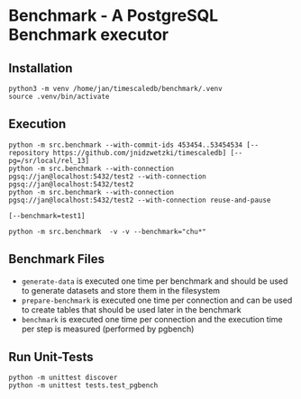 # Benchmark - A PostgreSQL Benchmark executor 

## Installation
```shell
python3 -m venv /home/jan/timescaledb/benchmark/.venv
source .venv/bin/activate
```

## Execution
```shell
python -m src.benchmark --with-commit-ids 453454..53454534 [--repository https://github.com/jnidzwetzki/timescaledb] [--pg=/sr/local/rel_13]
python -m src.benchmark --with-connection pgsq://jan@localhost:5432/test2 --with-connection pgsq://jan@localhost:5432/test2
python -m src.benchmark --with-connection pgsq://jan@localhost:5432/test2 --with-connection reuse-and-pause 

[--benchmark=test1]
```

```
python -m src.benchmark  -v -v --benchmark="chu*"
```

## Benchmark Files
* `generate-data` is executed one time per benchmark and should be used to generate datasets and store them in the filesystem
* `prepare-benchmark` is executed one time per connection and can be used to create tables that should be used later in the benchmark
* `benchmark` is executed one time per connection and the execution time per step is measured (performed by pgbench)

## Run Unit-Tests
```shell
python -m unittest discover
python -m unittest tests.test_pgbench
```

